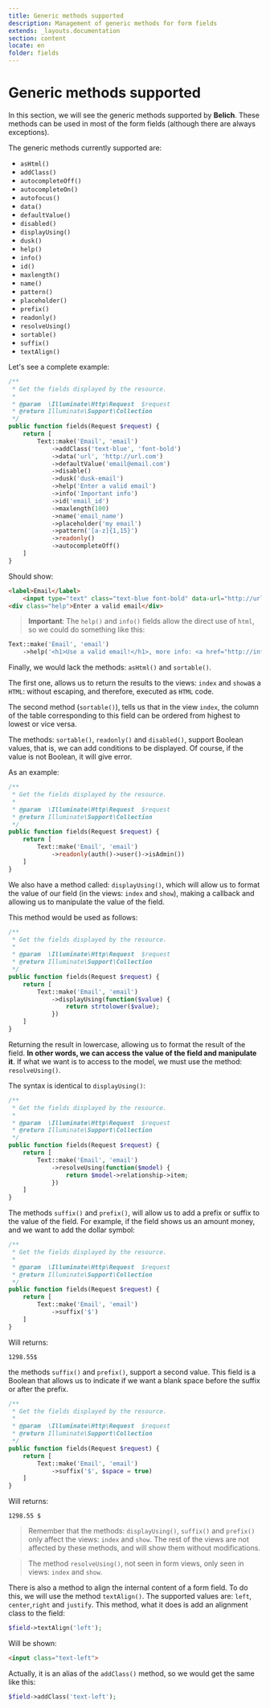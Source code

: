 ```yaml
---
title: Generic methods supported 
description: Management of generic methods for form fields
extends: _layouts.documentation
section: content
locate: en
folder: fields
---
```


# Generic methods supported

In this section, we will see the generic methods supported by **Belich**. These methods can be used in most of the form fields (although there are always exceptions).

The generic methods currently supported are:

- `asHtml()`
- `addClass()`
- `autocompleteOff()`
- `autocompleteOn()`
- `autofocus()`
- `data()`
- `defaultValue()`
- `disabled()`
- `displayUsing()`
- `dusk()`
- `help()`
- `info()`
- `id()`
- `maxlength()`
- `name()`
- `pattern()`
- `placeholder()`
- `prefix()`
- `readonly()`
- `resolveUsing()`
- `sortable()`
- `suffix()`
- `textAlign()`

Let's see a complete example:

```php
/**
 * Get the fields displayed by the resource.
 *
 * @param  \Illuminate\Http\Request  $request
 * @return Illuminate\Support\Collection
 */
public function fields(Request $request) {
    return [
        Text::make('Email', 'email')
            ->addClass('text-blue', 'font-bold')
            ->data('url', 'http://url.com')
            ->defaultValue('email@email.com')
            ->disable()
            ->dusk('dusk-email')
            ->help('Enter a valid email')
            ->info('Important info')
            ->id('email_id')
            ->maxlength(100)
            ->name('email_name')
            ->placeholder('my email')
            ->pattern('[a-z]{1,15}')
            ->readonly()
            ->autocompleteOff()
    ]
}
```

Should show:

```html
<label>Email</label>
    <input type="text" class="text-blue font-bold" data-url="http://url.com value="email@email.com" disabled="disabled" dusk="dusk-email" id="email_id" maxlength="100" name="email_name" placeholder="my email" pattern="[a-z]{1,15}" autocomplete="off" readonly/>
<div class="help">Enter a valid email</div>
```

>**Important**: The `help()` and `info()` fields allow the direct use of `html`, so we could do something like this:

```php
Text::make('Email', 'email')
    ->help('<h1>Use a valid email!</h1>, more info: <a href="http://info.net">more info</a>'),
```

Finally, we would lack the methods: `asHtml()` and `sortable()`. 

The first one, allows us to return the results to the views: `index` and `show`as a `HTML`: without escaping, and therefore, executed as `HTML` code.

The second method (`sortable()`), tells us that in the view `index`, the column of the table corresponding to this field can be ordered from highest to lowest or vice versa.

The methods: `sortable()`, `readonly()` and `disabled()`, support Boolean values, that is, we can add conditions to be displayed. Of course, if the value is not Boolean, it will give error.

As an example:

```php
/**
 * Get the fields displayed by the resource.
 *
 * @param  \Illuminate\Http\Request  $request
 * @return Illuminate\Support\Collection
 */
public function fields(Request $request) {
    return [
        Text::make('Email', 'email')
            ->readonly(auth()->user()->isAdmin())
    ]
}
```

We also have a method called: `displayUsing()`, which will allow us to format the value of our field (in the views: `index` and `show`), making a callback and allowing us to manipulate the value of the field. 

This method would be used as follows:

```php
/**
 * Get the fields displayed by the resource.
 *
 * @param  \Illuminate\Http\Request  $request
 * @return Illuminate\Support\Collection
 */
public function fields(Request $request) {
    return [
        Text::make('Email', 'email')
            ->displayUsing(function($value) {
                return strtolower($value);
            })
    ]
}
```

Returning the result in lowercase, allowing us to format the result of the field. **In other words, we can access the value of the field and manipulate it**. If what we want is to access to the model, we must use the method: `resolveUsing()`. 

The syntax is identical to `displayUsing()`:

```php
/**
 * Get the fields displayed by the resource.
 *
 * @param  \Illuminate\Http\Request  $request
 * @return Illuminate\Support\Collection
 */
public function fields(Request $request) {
    return [
        Text::make('Email', 'email')
            ->resolveUsing(function($model) {
                return $model->relationship->item;
            })
    ]
}
```

The methods `suffix()` and `prefix()`, will allow us to add a prefix or suffix to the value of the field. For example, if the field shows us an amount money, and we want to add the dollar symbol:

```php
/**
 * Get the fields displayed by the resource.
 *
 * @param  \Illuminate\Http\Request  $request
 * @return Illuminate\Support\Collection
 */
public function fields(Request $request) {
    return [
        Text::make('Email', 'email')
            ->suffix('$')
    ]
}
```

Will returns:

```
1298.55$
```

the methods `suffix()` and `prefix()`, support a second value. This field is a Boolean that allows us to indicate if we want a blank space before the suffix or after the prefix.

```php
/**
 * Get the fields displayed by the resource.
 *
 * @param  \Illuminate\Http\Request  $request
 * @return Illuminate\Support\Collection
 */
public function fields(Request $request) {
    return [
        Text::make('Email', 'email')
            ->suffix('$', $space = true)
    ]
}
```

Will returns:

```
1298.55 $
```

>Remember that the methods: `displayUsing()`, `suffix()` and `prefix()` only affect the views: `index` and `show`. The rest of the views are not affected by these methods, and will show them without modifications.

>The method `resolveUsing()`, not seen in form views, only seen in views: `index` and `show`.

There is also a method to align the internal content of a form field. To do this, we will use the method `textAlign()`. The supported values are: `left`, `center`,`right` and `justify`. This method, what it does is add an alignment class to the field:

```php
$field->textAlign('left');
```

Will be shown:

```html
<input class="text-left">
```

Actually, it is an alias of the `addClass()` method, so we would get the same like this:

```php
$field->addClass('text-left');
```
